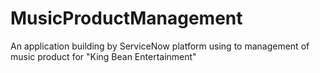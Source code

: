 # MusicProductManagement
An application building by ServiceNow platform using to management of music product for "King Bean Entertainment"

